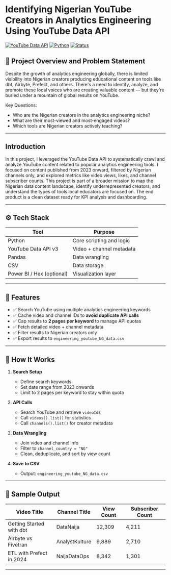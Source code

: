 # Identifying Nigerian YouTube Creators in Analytics Engineering Using YouTube Data API

[![YouTube Data API](https://img.shields.io/badge/API-YouTube%20v3-red)](https://developers.google.com/youtube/v3)
[![Python](https://img.shields.io/badge/Python-3.10-blue)](https://www.python.org/)
[![Status](https://img.shields.io/badge/status-active-brightgreen)]()

## 🎯 Project Overview and Problem Statement

Despite the growth of analytics engineering globally, there is limited visibility into Nigerian creators producing educational content on tools like dbt, Airbyte, Prefect, and others. There's a need to identify, analyze, and promote these local voices who are creating valuable content — but they're buried under a mountain of global results on YouTube.

Key Questions:

- Who are the Nigerian creators in the analytics engineering niche?
- What are their most-viewed and most-engaged videos?
- Which tools are Nigerian creators actively teaching?

---

## Introduction 

In this project, I leveraged the YouTube Data API to systematically crawl and analyze YouTube content related to popular analytics engineering tools. I focused on content published from 2023 onward, filtered by Nigerian channels only, and explored metrics like video views, likes, and channel subscriber counts.
This project is part of a broader mission to map the Nigerian data content landscape, identify underrepresented creators, and understand the types of tools local educators are focused on. The end product is a clean dataset ready for KPI analysis and dashboarding.

---

## ⚙️ Tech Stack

| Tool | Purpose |
|------|---------|
| Python | Core scripting and logic |
| YouTube Data API v3 | Video + channel metadata |
| Pandas | Data wrangling |
| CSV | Data storage |
| Power BI / Hex (optional) | Visualization layer |

---

## 📂 Features

- ✅ Search YouTube using multiple analytics engineering keywords
- ✅ Cache video and channel IDs to **avoid duplicate API calls**
- ✅ Cap results to **2 pages per keyword** to manage API quotas
- ✅ Fetch detailed video + channel metadata
- ✅ Filter results to Nigerian creators only
- ✅ Export results to `engineering_youtube_NG_data.csv`

---

## 🚀 How It Works

1. **Search Setup**
   - Define search keywords
   - Set date range from 2023 onwards
   - Limit to 2 pages per keyword to stay within quota

2. **API Calls**
   - Search YouTube and retrieve `videoId`s
   - Call `videos().list()` for statistics
   - Call `channels().list()` for creator metadata

3. **Data Wrangling**
   - Join video and channel info
   - Filter to `channel_country = "NG"`
   - Clean, deduplicate, and sort by view count

4. **Save to CSV**
   - Output: `engineering_youtube_NG_data.csv`

---

## 🧪 Sample Output

| Video Title | Channel Title | View Count | Subscriber Count |
|-------------|----------------|------------|------------------|
| Getting Started with dbt | DataNaija | 12,309 | 4,211 |
| Airbyte vs Fivetran | AnalystKulture | 9,889 | 2,710 |
| ETL with Prefect in 2024 | NaijaDataOps | 8,342 | 1,301 |

---
